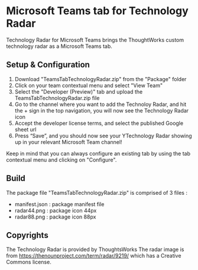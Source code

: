 # Microsoft Teams tab for Technology Radar

Technology Radar for Microsoft Teams brings the ThoughtWorks custom technology radar as a Microsoft Teams tab.

## Setup & Configuration

1. Download "TeamsTabTechnologyRadar.zip" from the "Package" folder
2. Click on your team contextual menu and select "View Team"
3. Select the "Developer (Preview)" tab and upload the TeamsTabTechnologyRadar.zip file
4. Go to the channel where you want to add the Technoloy Radar, and hit the + sign in the top navigation, you will now see the Technology Radar icon
5. Accept the developer license terms, and select the published Google sheet url 
7. Press “Save”, and you should now see your YTechnology Radar showing up in your relevant Microsoft Team channel!

Keep in mind that you can always configure an existing tab by using the tab contextual menu and clicking on "Configure".

## Build
The package file "TeamsTabTechnologyRadar.zip" is comprised of 3 files :
- manifest.json : package manifest file
- radar44.png : package icon 44px
- radar88.png : package icon 88px

## Copyrights
The Technology Radar is provided by ThoughtsWorks
The radar image is from https://thenounproject.com/term/radar/9219/ which has a Creative Commons license.